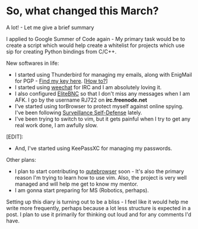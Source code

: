 # So, what changed this March?

A lot! - Let me give a brief summary

I applied to Google Summer of Code again - My primary task would be to create a
script which would help create a whitelist for projects which use sip for
creating Python bindings from C/C++.


New softwares in life:
- I started using Thunderbird for managing my emails, along with EnigMail for
PGP - [Find my key here](https://rj722.tech/public.txt). [[How to?](https://ssd.eff.org/en/module/how-use-pgp-mac-os-x)]
- I started using [weechat](https://weechat.org/) for IRC and I am absolutely
loving it.
- I also configured [EliteBNC](https://www.elitebnc.org/) so that I don't miss
any messages when I am AFK. I go by the username RJ722 on **irc.freenode.net**
- I've started using torBrowser to protect myself against online spying. I've
been following [Surveillance Self-Defense](https://ssd.eff.org) lately.
- I've been trying to switch to vim, but it gets painful when I try to get any
real work done, I am awfully slow.

[EDIT]:
- And, I've started using KeePassXC for managing my passwords.

Other plans:

- I plan to start contributing to [qutebrowser](https://www.qutebrowser.org)
soon - It's also the primary reason I'm trying to learn how to use vim. Also,
the project is very well managed and will help me get to know my mentor.
- I am gonna start preparing for MS (Robotics, perhaps).

Setting up this diary is turning out to be a bliss - I feel like it would help
me write more frequently, perhaps because a lot less structure is expected in a
post. I plan to use it primarily for thinking out loud and for any comments I'd
have.

